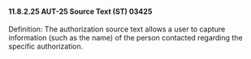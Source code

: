 #### 11.8.2.25 AUT-25 Source Text (ST) 03425

Definition: The authorization source text allows a user to capture information (such as the name) of the person contacted regarding the specific authorization.
